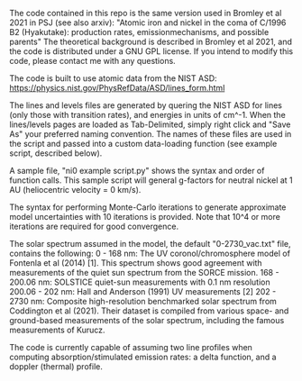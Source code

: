 The code contained in this repo is the same version used in Bromley et al 2021 in PSJ (see also arxiv): "Atomic iron and nickel in the coma of C/1996 B2 (Hyakutake): production rates, emissionmechanisms, and possible parents"
The theoretical background is described in Bromley et al 2021, and the code is distributed under a GNU GPL license. If you intend to modify this code, please
contact me with any questions.

The code is built to use atomic data from the NIST ASD:
https://physics.nist.gov/PhysRefData/ASD/lines_form.html

The lines and levels files are generated by quering the NIST ASD for lines (only those with transition rates), and energies in units of cm^-1. When the lines/levels pages are loaded as Tab-Delimited, simply right click and "Save As" your preferred naming convention. The names of these files are used in the script and passed into a custom data-loading function (see example script, described below).

A sample file, "ni0 example script.py" shows the syntax and order of function calls. This sample script will general g-factors for neutral nickel at 1 AU (heliocentric velocity = 0 km/s).

The syntax for performing Monte-Carlo iterations to generate approximate model uncertainties with 10 iterations is provided. Note that 10^4 or more iterations
are required for good convergence.

The solar spectrum assumed in the model, the default "0-2730_vac.txt" file, contains the following:
0 - 168 nm: The UV coronol/chromosphere model of Fontenla et al (2014) [1]. This spectrum shows good agreement with measurements of the quiet sun spectrum from the SORCE mission.
168 - 200.06 nm: SOLSTICE quiet-sun measurements with 0.1 nm resolution
200.06 - 202 nm: Hall and Anderson (1991) UV measurements [2]
 202 - 2730 nm: Composite high-resolution benchmarked solar spectrum from Coddington et al (2021). Their dataset is compiled
          from various space- and ground-based measurements of the solar spectrum, including the famous measurements of Kurucz.
          
The code is currently capable of assuming two line profiles when computing absorption/stimulated emission rates: a delta function, and a doppler (thermal) profile.


